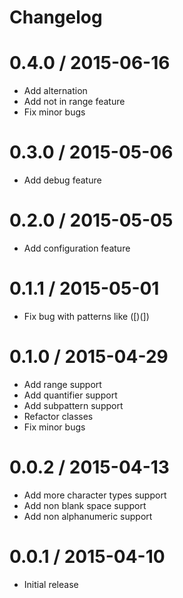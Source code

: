 # Changelog

0.4.0 / 2015-06-16
=================
  * Add alternation
  * Add not in range feature
  * Fix minor bugs

0.3.0 / 2015-05-06
=================
  * Add debug feature
  
0.2.0 / 2015-05-05
=================
  * Add configuration feature

0.1.1 / 2015-05-01
==================
  * Fix bug with patterns like ([)(]) 

0.1.0 / 2015-04-29
==================
  * Add range support
  * Add quantifier support
  * Add subpattern support
  * Refactor classes
  * Fix minor bugs

0.0.2 / 2015-04-13
==================
  * Add more character types support
  * Add non blank space support
  * Add non alphanumeric support

0.0.1 / 2015-04-10
==================
  * Initial release
